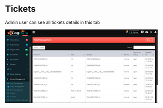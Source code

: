 # Tickets

Admin user can see all tickets details in this tab

![](../../.gitbook/assets/image%20%2877%29.png)

